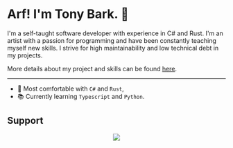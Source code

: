 # Arf! I'm Tony Bark. 🦊

I'm a self-taught software developer with experience in C# and Rust. I'm an artist with a passion for programming and have been constantly teaching myself new skills. I strive for high maintainability and low technical debt in my projects.

More details about my project and skills can be found [here](resume.md).

---

- 🧰 Most comfortable with `C#` and `Rust`,
- 📚 Currently learning `Typescript` and `Python`.
<!-- - 👌 Familiar with ``Go`` and  ``Dart``. -->

## Support

<center>
<a href="https://ko-fi.com/N4N72QWP3"><img src="https://ko-fi.com/img/githubbutton_sm.svg"></a>
</center>
